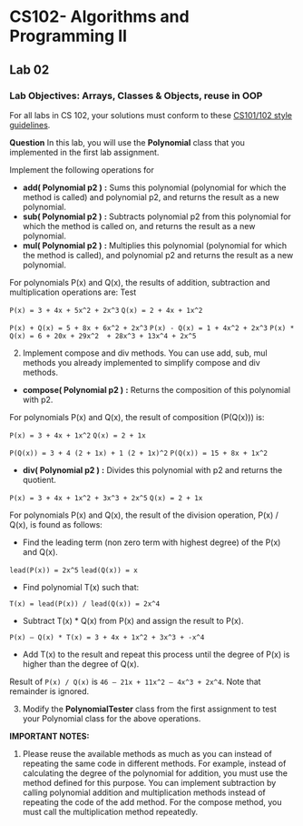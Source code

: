 # CS102- Algorithms and Programming II

## Lab 02

### **Lab Objectives:** Arrays, Classes & Objects, reuse in OOP

For all labs in CS 102, your solutions must conform to these [CS101/102 style
guidelines](http://www.cs.bilkent.edu.tr/~adayanik/cs101/practicalwork/styleguidelines.htm).

**Question** In this lab, you will use the  **Polynomial** class that you implemented in the first lab assignment.

Implement the following operations for

* **add( Polynomial p2 )**  **:**  Sums this polynomial (polynomial for which the method is called) and polynomial p2, and returns the result as a new polynomial.
* **sub( Polynomial p2 )**  **:**  Subtracts polynomial p2 from this polynomial for which the method is called on, and returns the result as a new polynomial.
* **mul( Polynomial p2 )**  **:**  Multiplies this polynomial (polynomial for which the method is called), and polynomial p2 and returns the result as a new polynomial.

For polynomials P(x) and Q(x), the results of addition, subtraction and multiplication
operations are: Test

``P(x) = 3 + 4x + 5x^2 + 2x^3``
``Q(x) = 2 + 4x + 1x^2``

``P(x) + Q(x) = 5 + 8x + 6x^2 + 2x^3``
``P(x) - Q(x) = 1 + 4x^2 + 2x^3``
``P(x) * Q(x) = 6 + 20x + 29x^2  + 28x^3 + 13x^4 + 2x^5``

2. Implement compose and div methods. You can use add, sub, mul methods you already implemented to simplify compose and div methods.

* **compose( Polynomial p2 )**  **:** Returns the composition of this polynomial with p2.

For polynomials P(x) and Q(x), the result of composition (P(Q(x))) is:

``P(x) = 3 + 4x + 1x^2``
``Q(x) = 2 + 1x``

``P(Q(x)) = 3 + 4 (2 + 1x) + 1 (2 + 1x)^2``
``P(Q(x)) = 15 + 8x + 1x^2``

* **div( Polynomial p2 )**  **:**  Divides this polynomial with p2 and returns the quotient.

``P(x) = 3 + 4x + 1x^2 + 3x^3 + 2x^5``
``Q(x) = 2 + 1x``

For polynomials P(x) and Q(x), the result of the division operation, P(x) / Q(x), is found as follows:

* Find the leading term (non zero term with highest degree) of the P(x) and Q(x).

``lead(P(x)) = 2x^5``
``lead(Q(x)) = x``
* Find polynomial T(x) such that:

``T(x) = lead(P(x)) / lead(Q(x)) = 2x^4``
* Subtract T(x) * Q(x) from P(x) and assign the result to P(x).

``P(x) – Q(x) * T(x) = 3 + 4x + 1x^2 + 3x^3 + -x^4``

* Add T(x) to the result and repeat this process until the degree of P(x) is higher than the degree of Q(x).


Result of ``P(x) / Q(x)`` is ``46 – 21x + 11x^2 – 4x^3 + 2x^4``. Note that remainder is ignored.

3. Modify the  **PolynomialTester**  class from the first assignment to test your Polynomial class for the above operations.

**IMPORTANT NOTES:**
1. Please reuse the available methods as much as you can instead of repeating the
same code in different methods. For example, instead of calculating the degree of
the polynomial for addition, you must use the method defined for this purpose. You
can implement subtraction by calling polynomial addition and multiplication methods
instead of repeating the code of the add method. For the compose method, you must
call the multiplication method repeatedly.